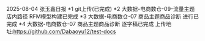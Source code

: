2025-08-04 张玉鑫日报
*1 git上传(已完成)
*2 大数据-电商数仓-09-流量主题店内路径 RFM模型构建已完成
*3 大数据-电商数仓-07 商品主题商品诊断 进行已完成
*4 大数据-电商数仓-07 商品主题商品诊断 逐字稿已完成
上传地址:https://github.com/Dabaoyu12/test-docs
